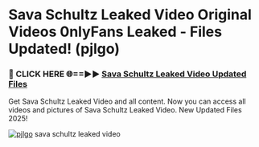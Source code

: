 # Sava Schultz Leaked Video Original Videos 0nlyFans Leaked - Files Updated! (pjlgo)

<h3>🔴 CLICK HERE 🌐==►► <a href="https://tinyurl.com/2jnfzry5" rel="nofollow">Sava Schultz Leaked Video Updated Files</a></h3>

Get Sava Schultz Leaked Video and all content. Now you can access all videos and pictures of Sava Schultz Leaked Video. New Updated Files 2025!

[![pjlgo](https://i.imgur.com/GyGTBgg.gif)](https://tinyurl.com/2jnfzry5)
sava schultz leaked video